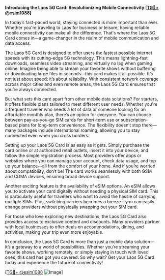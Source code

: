 **Introducing the Laos 5G Card: Revolutionizing Mobile Connectivity [[TG💪+ @esim1088](https://t.me/s/esim1088)]**

In today’s fast-paced world, staying connected is more important than ever. Whether you're traveling to Laos for business or leisure, having reliable mobile connectivity can make all the difference. That's where the Laos 5G Card comes in—a game-changer in the realm of mobile communication and data access.

The Laos 5G Card is designed to offer users the fastest possible internet speeds with its cutting-edge 5G technology. This means lightning-fast downloads, seamless video streaming, and virtually no lag when gaming online. Imagine being able to stream your favorite shows without buffering or downloading large files in seconds—this card makes it all possible. It’s not just about speed; it’s about reliability. With consistent network coverage across major cities and even remote areas, the Laos 5G Card ensures that you’re always connected.

But what sets this card apart from other mobile data solutions? For starters, it offers flexible plans tailored to meet different user needs. Whether you're a frequent traveler who needs a lot of data or someone looking for an affordable monthly plan, there’s an option for everyone. You can choose between pay-as-you-go SIM cards for short-term use or subscription-based plans for long-term convenience. The flexibility doesn’t stop there—many packages include international roaming, allowing you to stay connected even when you cross borders.

Setting up your Laos 5G Card is as easy as it gets. Simply purchase the card online or at authorized retail outlets, insert it into your device, and follow the simple registration process. Most providers offer apps or websites where you can manage your account, check data usage, and top up your balance—all from the comfort of your home. And if you’re worried about compatibility, don’t be! The card works seamlessly with both GSM and CDMA devices, ensuring broad device support.

Another exciting feature is the availability of eSIM options. An eSIM allows you to activate your card digitally without needing a physical SIM card. This is particularly useful for travelers who want to avoid the hassle of carrying multiple SIMs. Plus, switching carriers becomes a breeze—you can easily change providers without physically swapping out your SIM card.

For those who love exploring new destinations, the Laos 5G Card also provides access to exclusive content and discounts. Many providers partner with local businesses to offer deals on accommodations, dining, and activities, making your trip even more enjoyable.

In conclusion, the Laos 5G Card is more than just a mobile data solution—it’s a gateway to a world of possibilities. Whether you’re streaming your favorite shows, working remotely, or simply staying in touch with loved ones, this card has got you covered. So why wait? Get your Laos 5G Card today and experience the future of connectivity!

[[TG💪+ @esim1088](https://t.me/s/esim1088) ![Image](https://i.postimg.cc/Y0z9fWf4/image.png)]